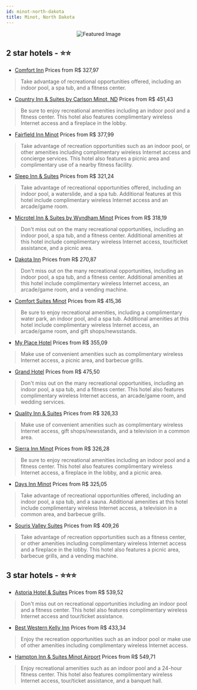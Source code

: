 ```yaml
---
id: minot-north-dakota
title: Minot, North Dakota
---
```


<center><img src="https://i.travelapi.com/hotels/1000000/10000/9600/9528/4350a725_z.jpg" alt="Featured Image" /></center>


##  2 star hotels - ⭐️⭐️

-    [Comfort Inn](https://us.hurb.com/hotels/minot/comfort-inn-JNP-JP046670?cmp=18055) Prices from R$ 327,97
   > Take advantage of recreational opportunities offered, including an indoor pool, a spa tub, and a fitness center.
-    [Country Inn & Suites by Carlson Minot, ND](https://us.hurb.com/hotels/minot/country-inn-suites-by-carlson-minot-nd-JNP-JP056023?cmp=18055) Prices from R$ 451,43
   > Be sure to enjoy recreational amenities including an indoor pool and a fitness center. This hotel also features complimentary wireless Internet access and a fireplace in the lobby.
-    [Fairfield Inn Minot](https://us.hurb.com/hotels/minot/fairfield-inn-minot-JNP-JP812066?cmp=18055) Prices from R$ 377,99
   > Take advantage of recreation opportunities such as an indoor pool, or other amenities including complimentary wireless Internet access and concierge services. This hotel also features a picnic area and complimentary use of a nearby fitness facility.
-    [Sleep Inn & Suites](https://us.hurb.com/hotels/minot/sleep-inn-suites-JNP-JP982089?cmp=18055) Prices from R$ 321,24
   > Take advantage of recreational opportunities offered, including an indoor pool, a waterslide, and a spa tub. Additional features at this hotel include complimentary wireless Internet access and an arcade/game room.
-    [Microtel Inn & Suites by Wyndham Minot](https://us.hurb.com/hotels/minot/microtel-inn-suites-by-wyndham-minot-JNP-JP749334?cmp=18055) Prices from R$ 318,19
   > Don't miss out on the many recreational opportunities, including an indoor pool, a spa tub, and a fitness center. Additional amenities at this hotel include complimentary wireless Internet access, tour/ticket assistance, and a picnic area.
-    [Dakota Inn](https://us.hurb.com/hotels/minot/dakota-inn-JNP-JP055605?cmp=18055) Prices from R$ 270,87
   > Don't miss out on the many recreational opportunities, including an indoor pool, a spa tub, and a fitness center. Additional amenities at this hotel include complimentary wireless Internet access, an arcade/game room, and a vending machine.
-    [Comfort Suites Minot](https://us.hurb.com/hotels/minot/comfort-suites-minot-JNP-JP02698J?cmp=18055) Prices from R$ 415,36
   > Be sure to enjoy recreational amenities, including a complimentary water park, an indoor pool, and a spa tub. Additional amenities at this hotel include complimentary wireless Internet access, an arcade/game room, and gift shops/newsstands.
-    [My Place Hotel](https://us.hurb.com/hotels/minot/my-place-hotel-JNP-JP201338?cmp=18055) Prices from R$ 355,09
   > Make use of convenient amenities such as complimentary wireless Internet access, a picnic area, and barbecue grills.
-    [Grand Hotel](https://us.hurb.com/hotels/minot/grand-hotel-JNP-JP154977?cmp=18055) Prices from R$ 475,50
   > Don't miss out on the many recreational opportunities, including an indoor pool, a spa tub, and a fitness center. This hotel also features complimentary wireless Internet access, an arcade/game room, and wedding services.
-    [Quality Inn & Suites](https://us.hurb.com/hotels/minot/quality-inn-suites-JNP-JP997835?cmp=18055) Prices from R$ 326,33
   > Make use of convenient amenities such as complimentary wireless Internet access, gift shops/newsstands, and a television in a common area.
-    [Sierra Inn Minot](https://us.hurb.com/hotels/minot/sierra-inn-minot-JNP-JP907589?cmp=18055) Prices from R$ 326,28
   > Be sure to enjoy recreational amenities including an indoor pool and a fitness center. This hotel also features complimentary wireless Internet access, a fireplace in the lobby, and a picnic area.
-    [Days Inn Minot](https://us.hurb.com/hotels/minot/days-inn-minot-JNP-JP058018?cmp=18055) Prices from R$ 325,05
   > Take advantage of recreational opportunities offered, including an indoor pool, a spa tub, and a sauna. Additional amenities at this hotel include complimentary wireless Internet access, a television in a common area, and barbecue grills.
-    [Souris Valley Suites](https://us.hurb.com/hotels/minot/souris-valley-suites-JNP-JP486534?cmp=18055) Prices from R$ 409,26
   > Take advantage of recreation opportunities such as a fitness center, or other amenities including complimentary wireless Internet access and a fireplace in the lobby. This hotel also features a picnic area, barbecue grills, and a vending machine.

##  3 star hotels - ⭐️⭐️⭐️

-    [Astoria Hotel & Suites](https://us.hurb.com/hotels/minot/astoria-hotel-suites-JNP-JP785838?cmp=18055) Prices from R$ 539,52
   > Don't miss out on recreational opportunities including an indoor pool and a fitness center. This hotel also features complimentary wireless Internet access and tour/ticket assistance.
-    [Best Western Kelly Inn](https://us.hurb.com/hotels/minot/best-western-kelly-inn-JNP-JP186146?cmp=18055) Prices from R$ 433,34
   > Enjoy the recreation opportunities such as an indoor pool or make use of other amenities including complimentary wireless Internet access.
-    [Hampton Inn & Suites Minot Airport](https://us.hurb.com/hotels/minot/hampton-inn-suites-minot-airport-JNP-JP742840?cmp=18055) Prices from R$ 549,71
   > Enjoy recreational amenities such as an indoor pool and a 24-hour fitness center. This hotel also features complimentary wireless Internet access, tour/ticket assistance, and a banquet hall.
